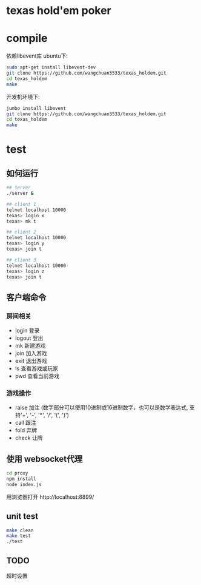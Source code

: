# texas hold'em poker

# compile
依赖libevent库
ubuntu下:
```bash
sudo apt-get install libevent-dev
git clone https://github.com/wangchuan3533/texas_holdem.git
cd texas_holdem
make
```

开发机环境下:
```bash
jumbo install libevent
git clone https://github.com/wangchuan3533/texas_holdem.git
cd texas_holdem
make
```

# test
## 如何运行
```bash
## server
./server &

## client 1
telnet localhost 10000
texas> login x
texas> mk t

## client 2
telnet localhost 10000
texas> login y
texas> join t

## client 3
telnet localhost 10000
texas> login z
texas> join t
```
## 客户端命令
### 房间相关
- login <name>   登录
- logout         登出
- mk <name>      新建游戏
- join <name>      加入游戏
- exit           退出游戏
- ls <name>      查看游戏或玩家
- pwd            查看当前游戏

### 游戏操作
- raise <num>    加注 (数字部分可以使用10进制或16进制数字，也可以是数学表达式, 支持'+', '-', '*', '/', '(', ')')
- call           跟注
- fold           弃牌
- check          让牌

## 使用 websocket代理

```bash
cd proxy
npm install
node index.js
```
用浏览器打开 http://localhost:8899/

## unit test
```bash
make clean
make test
./test
```

## TODO

超时设置
